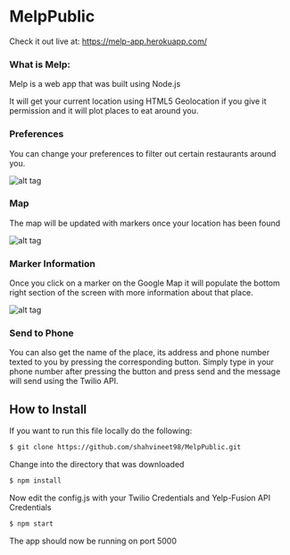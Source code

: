 # MelpPublic

Check it out live at: https://melp-app.herokuapp.com/

### What is Melp:

Melp is a web app that was built using Node.js

It will get your current location using HTML5 Geolocation if you give it permission and it will plot places to eat around you.

### Preferences
You can change your preferences to filter out certain restaurants around you. 

![alt tag](http://i.imgur.com/x5xzxK2.png)

### Map
The map will be updated with markers once your location has been found

![alt tag](http://i.imgur.com/YOA7hCu.png)

### Marker Information
Once you click on a marker on the Google Map it will populate the bottom right section of the screen with more information about that place.

![alt tag](http://i.imgur.com/MtdcRGR.png)

### Send to Phone

You can also get the name of the place, its address and phone number texted to you by pressing the corresponding button. Simply type in your phone number after pressing the button and press send and the message will send using the Twilio API.

## How to Install

If you want to run this file locally do the following:

```bash
$ git clone https://github.com/shahvineet98/MelpPublic.git
```

Change into the directory that was downloaded

```bash
$ npm install
```

Now edit the config.js with your Twilio Credentials and Yelp-Fusion API Credentials

```bash
$ npm start
```
The app should now be running on port 5000 
